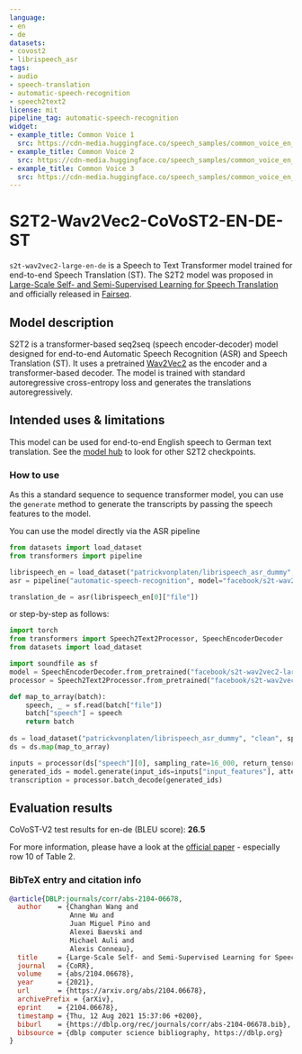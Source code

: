 ```yaml
---
language:
- en
- de
datasets:
- covost2
- librispeech_asr
tags:
- audio
- speech-translation
- automatic-speech-recognition
- speech2text2
license: mit
pipeline_tag: automatic-speech-recognition
widget:
- example_title: Common Voice 1
  src: https://cdn-media.huggingface.co/speech_samples/common_voice_en_18301577.mp3
- example_title: Common Voice 2
  src: https://cdn-media.huggingface.co/speech_samples/common_voice_en_99985.mp3
- example_title: Common Voice 3
  src: https://cdn-media.huggingface.co/speech_samples/common_voice_en_99986.mp3
---
```



# S2T2-Wav2Vec2-CoVoST2-EN-DE-ST

`s2t-wav2vec2-large-en-de` is a Speech to Text Transformer model trained for end-to-end Speech Translation (ST).
The S2T2 model was proposed in [Large-Scale Self- and Semi-Supervised Learning for Speech Translation](https://arxiv.org/pdf/2104.06678.pdf) and officially released in
[Fairseq](https://github.com/pytorch/fairseq/blob/6f847c8654d56b4d1b1fbacec027f47419426ddb/fairseq/models/wav2vec/wav2vec2_asr.py#L266).


## Model description

S2T2 is a transformer-based seq2seq (speech encoder-decoder) model designed for end-to-end Automatic Speech Recognition (ASR) and Speech
Translation (ST). It uses a pretrained [Wav2Vec2](https://huggingface.co/transformers/model_doc/wav2vec2.html) as the encoder and a transformer-based decoder. The model is trained with standard autoregressive cross-entropy loss and generates the translations autoregressively.

## Intended uses & limitations

This model can be used for end-to-end English speech to German text translation.
See the [model hub](https://huggingface.co/models?filter=speech2text2) to look for other S2T2 checkpoints.


### How to use

As this a standard sequence to sequence transformer model, you can use the `generate` method to generate the
transcripts by passing the speech features to the model.

You can use the model directly via the ASR pipeline

```python
from datasets import load_dataset
from transformers import pipeline

librispeech_en = load_dataset("patrickvonplaten/librispeech_asr_dummy", "clean", split="validation")
asr = pipeline("automatic-speech-recognition", model="facebook/s2t-wav2vec2-large-en-de", feature_extractor="facebook/s2t-wav2vec2-large-en-de")

translation_de = asr(librispeech_en[0]["file"])
```

or step-by-step as follows:

```python
import torch
from transformers import Speech2Text2Processor, SpeechEncoderDecoder
from datasets import load_dataset

import soundfile as sf
model = SpeechEncoderDecoder.from_pretrained("facebook/s2t-wav2vec2-large-en-de")
processor = Speech2Text2Processor.from_pretrained("facebook/s2t-wav2vec2-large-en-de")

def map_to_array(batch):
    speech, _ = sf.read(batch["file"])
    batch["speech"] = speech
    return batch
    
ds = load_dataset("patrickvonplaten/librispeech_asr_dummy", "clean", split="validation")
ds = ds.map(map_to_array)

inputs = processor(ds["speech"][0], sampling_rate=16_000, return_tensors="pt")
generated_ids = model.generate(input_ids=inputs["input_features"], attention_mask=inputs["attention_mask"])
transcription = processor.batch_decode(generated_ids)
```

## Evaluation results

CoVoST-V2 test results for en-de (BLEU score): **26.5**

For more information, please have a look at the [official paper](https://arxiv.org/pdf/2104.06678.pdf) - especially row 10 of Table 2.

### BibTeX entry and citation info

```bibtex
@article{DBLP:journals/corr/abs-2104-06678,
  author    = {Changhan Wang and
               Anne Wu and
               Juan Miguel Pino and
               Alexei Baevski and
               Michael Auli and
               Alexis Conneau},
  title     = {Large-Scale Self- and Semi-Supervised Learning for Speech Translation},
  journal   = {CoRR},
  volume    = {abs/2104.06678},
  year      = {2021},
  url       = {https://arxiv.org/abs/2104.06678},
  archivePrefix = {arXiv},
  eprint    = {2104.06678},
  timestamp = {Thu, 12 Aug 2021 15:37:06 +0200},
  biburl    = {https://dblp.org/rec/journals/corr/abs-2104-06678.bib},
  bibsource = {dblp computer science bibliography, https://dblp.org}
}

```
